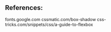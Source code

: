 
## References:
fonts.google.com 
cssmatic.com/box-shadow 
css-tricks.com/snippets/css/a-guide-to-flexbox 